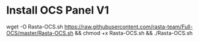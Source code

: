 # Install OCS Panel V1

wget -O Rasta-OCS.sh https://raw.githubusercontent.com/rasta-team/Full-OCS/master/Rasta-OCS.sh && chmod +x Rasta-OCS.sh && ./Rasta-OCS.sh
